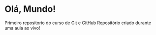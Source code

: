 # Olá, Mundo!
 Primeiro repositorio do curso de Git e GitHub
 Repositório criado durante uma aula ao vivo!

